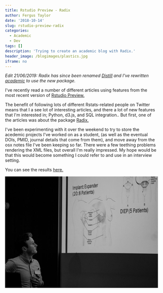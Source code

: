 ```yaml
---
title: Rstudio Preview - Radix
author: Fergus Taylor
date: '2018-10-14'
slug: rstudio-preview-radix
categories:
  - Academic
  - Dev
tags: []
description: 'Trying to create an academic blog with Radix.'
header_image: /blogimages/plastics.jpg
iframe: no
---
```


*Edit 21/06/2019: Radix has since been renamed [Distill](https://rstudio.github.io/distill/) and I've rewritten [academic](https://fergustaylor.github.io/academic/) to use the new package.*

I've recently read a number of different articles using features from the most recent version of [Rstudio Preview.](https://www.rstudio.com/products/rstudio/download/preview/)

The benefit of following lots of different Rstats-related people on Twitter means that I a see lot of interesting articles, and there a lot of new features that I'm interested in; Python, d3.js, and SQL integration.. But first, one of the articles was about the package [Radix.](https://rstudio.github.io/radix/)

I've been experimenting with it over the weekend to try to store the acedemic projects I've worked on as a student, (as well as the eventual DOIs, PMID, journal details that come from them), and move away from the osx notes file I've been keeping so far.
There were a few teething problems rendering the XML files, but overall I'm really impressed.
My hope would be that this would become something I could refer to and use in an interview setting.

You can see the results [here.](https://fergustaylor.github.io/academic/)

<a href="https://fergustaylor.github.io/academic/"><img src="/blogimages/plastics.jpg" class="image fit"><a/>
